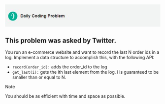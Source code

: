 ![DCP-LOGO](https://github.com/SohhamSeal/Daily-Coding-Problem/blob/main/DCP.JPG?raw=true)

## This problem was asked by Twitter.

You run an e-commerce website and want to record the last N order ids in a log. Implement a data structure to accomplish this, with the following API:

- ```record(order_id):``` adds the order_id to the log
- ```get_last(i):``` gets the ith last element from the log. i is guaranteed to be smaller than or equal to N.

> [!NOTE]
> You should be as efficient with time and space as possible.
